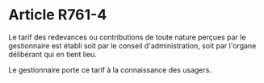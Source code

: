 # Article R761-4

Le tarif des redevances ou contributions de toute nature perçues par le gestionnaire est établi soit par le conseil d'administration, soit par l'organe délibérant qui en tient lieu.

Le gestionnaire porte ce tarif à la connaissance des usagers.
